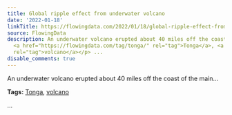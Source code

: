 ```yaml
---
title: Global ripple effect from underwater volcano
date: '2022-01-18'
linkTitle: https://flowingdata.com/2022/01/18/global-ripple-effect-from-underwater-volcano/
source: FlowingData
description: An underwater volcano erupted about 40 miles off the coast of the main&#8230;<p><strong>Tags:</strong>
  <a href="https://flowingdata.com/tag/tonga/" rel="tag">Tonga</a>, <a href="https://flowingdata.com/tag/volcano/"
  rel="tag">volcano</a></p> ...
disable_comments: true
---
```

An underwater volcano erupted about 40 miles off the coast of the main&#8230;<p><strong>Tags:</strong> <a href="https://flowingdata.com/tag/tonga/" rel="tag">Tonga</a>, <a href="https://flowingdata.com/tag/volcano/" rel="tag">volcano</a></p> ...